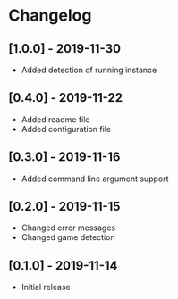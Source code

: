 # Changelog

## [1.0.0] - 2019-11-30
- Added detection of running instance

## [0.4.0] - 2019-11-22
- Added readme file
- Added configuration file

## [0.3.0] - 2019-11-16
- Added command line argument support

## [0.2.0] - 2019-11-15
- Changed error messages
- Changed game detection

## [0.1.0] - 2019-11-14
- Initial release